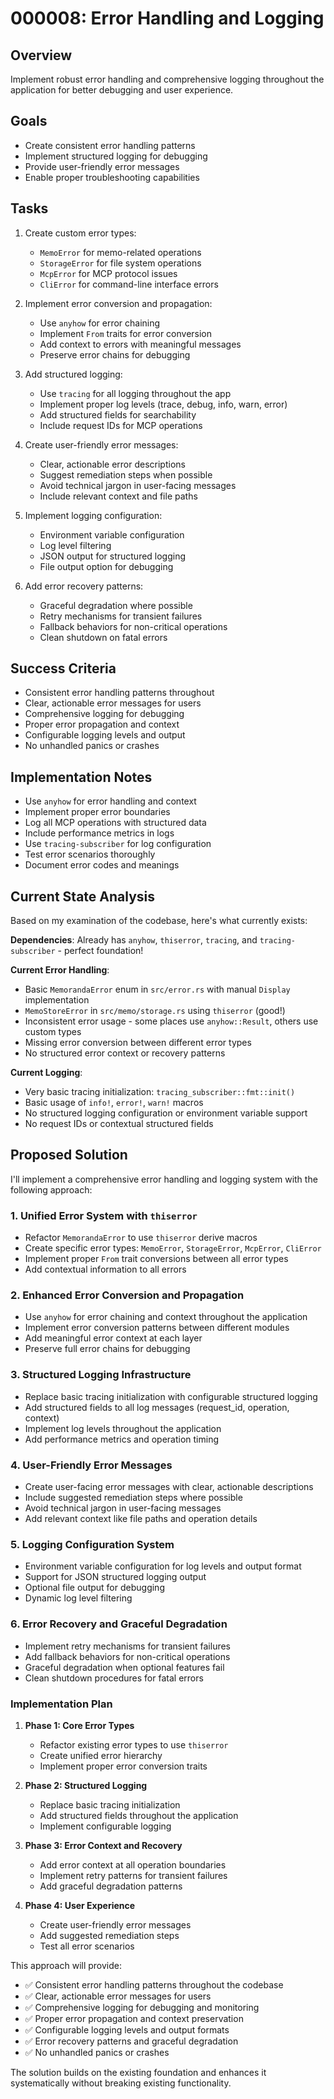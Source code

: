 # 000008: Error Handling and Logging

## Overview
Implement robust error handling and comprehensive logging throughout the application for better debugging and user experience.

## Goals
- Create consistent error handling patterns
- Implement structured logging for debugging
- Provide user-friendly error messages
- Enable proper troubleshooting capabilities

## Tasks
1. Create custom error types:
   - `MemoError` for memo-related operations
   - `StorageError` for file system operations
   - `McpError` for MCP protocol issues
   - `CliError` for command-line interface errors

2. Implement error conversion and propagation:
   - Use `anyhow` for error chaining
   - Implement `From` traits for error conversion
   - Add context to errors with meaningful messages
   - Preserve error chains for debugging

3. Add structured logging:
   - Use `tracing` for all logging throughout the app
   - Implement proper log levels (trace, debug, info, warn, error)
   - Add structured fields for searchability
   - Include request IDs for MCP operations

4. Create user-friendly error messages:
   - Clear, actionable error descriptions
   - Suggest remediation steps when possible
   - Avoid technical jargon in user-facing messages
   - Include relevant context and file paths

5. Implement logging configuration:
   - Environment variable configuration
   - Log level filtering
   - JSON output for structured logging
   - File output option for debugging

6. Add error recovery patterns:
   - Graceful degradation where possible
   - Retry mechanisms for transient failures
   - Fallback behaviors for non-critical operations
   - Clean shutdown on fatal errors

## Success Criteria
- Consistent error handling patterns throughout
- Clear, actionable error messages for users
- Comprehensive logging for debugging
- Proper error propagation and context
- Configurable logging levels and output
- No unhandled panics or crashes

## Implementation Notes
- Use `anyhow` for error handling and context
- Implement proper error boundaries
- Log all MCP operations with structured data
- Include performance metrics in logs
- Use `tracing-subscriber` for log configuration
- Test error scenarios thoroughly
- Document error codes and meanings


## Current State Analysis

Based on my examination of the codebase, here's what currently exists:

**Dependencies**: Already has `anyhow`, `thiserror`, `tracing`, and `tracing-subscriber` - perfect foundation!

**Current Error Handling**:
- Basic `MemorandaError` enum in `src/error.rs` with manual `Display` implementation
- `MemoStoreError` in `src/memo/storage.rs` using `thiserror` (good!)
- Inconsistent error usage - some places use `anyhow::Result`, others use custom types
- Missing error conversion between different error types
- No structured error context or recovery patterns

**Current Logging**:
- Very basic tracing initialization: `tracing_subscriber::fmt::init()`
- Basic usage of `info!`, `error!`, `warn!` macros
- No structured logging configuration or environment variable support
- No request IDs or contextual structured fields

## Proposed Solution

I'll implement a comprehensive error handling and logging system with the following approach:

### 1. Unified Error System with `thiserror`
- Refactor `MemorandaError` to use `thiserror` derive macros
- Create specific error types: `MemoError`, `StorageError`, `McpError`, `CliError`
- Implement proper `From` trait conversions between all error types
- Add contextual information to all errors

### 2. Enhanced Error Conversion and Propagation
- Use `anyhow` for error chaining and context throughout the application
- Implement error conversion patterns between different modules
- Add meaningful error context at each layer
- Preserve full error chains for debugging

### 3. Structured Logging Infrastructure
- Replace basic tracing initialization with configurable structured logging
- Add structured fields to all log messages (request_id, operation, context)
- Implement log levels throughout the application
- Add performance metrics and operation timing

### 4. User-Friendly Error Messages
- Create user-facing error messages with clear, actionable descriptions
- Include suggested remediation steps where possible
- Avoid technical jargon in user-facing messages
- Add relevant context like file paths and operation details

### 5. Logging Configuration System
- Environment variable configuration for log levels and output format
- Support for JSON structured logging output
- Optional file output for debugging
- Dynamic log level filtering

### 6. Error Recovery and Graceful Degradation
- Implement retry mechanisms for transient failures
- Add fallback behaviors for non-critical operations
- Graceful degradation when optional features fail
- Clean shutdown procedures for fatal errors

### Implementation Plan

1. **Phase 1: Core Error Types**
   - Refactor existing error types to use `thiserror`
   - Create unified error hierarchy
   - Implement proper error conversion traits

2. **Phase 2: Structured Logging**
   - Replace basic tracing initialization
   - Add structured fields throughout the application
   - Implement configurable logging

3. **Phase 3: Error Context and Recovery**
   - Add error context at all operation boundaries
   - Implement retry patterns for transient failures
   - Add graceful degradation patterns

4. **Phase 4: User Experience**
   - Create user-friendly error messages
   - Add suggested remediation steps
   - Test all error scenarios

This approach will provide:
- ✅ Consistent error handling patterns throughout the codebase
- ✅ Clear, actionable error messages for users
- ✅ Comprehensive logging for debugging and monitoring
- ✅ Proper error propagation and context preservation
- ✅ Configurable logging levels and output formats
- ✅ Error recovery patterns and graceful degradation
- ✅ No unhandled panics or crashes

The solution builds on the existing foundation and enhances it systematically without breaking existing functionality.
